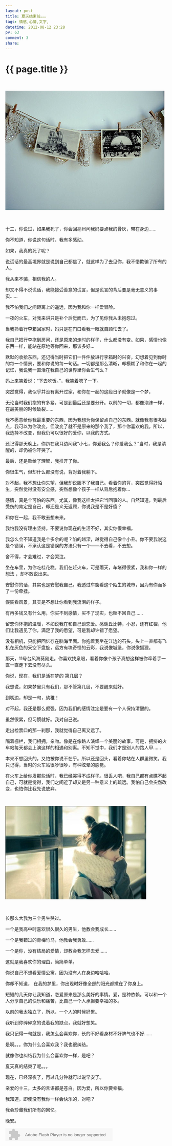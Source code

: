 ```yaml
---
layout: post
title: 夏天结束前。。。
tags: 情感,心情,文字,
datetime: 2012-08-12 23:28
pv: 63
comment: 3
share: 
---
```


{{ page.title }}
================

 <p>&nbsp;</p><p><img width="497" height="372" src="/images/a5c27d1ed21b0ef4f1d047c6ddc451da81cb3e6a.jpg"                                    /></p><p>&nbsp;</p><p><span>十三，你说过，如果我死了，你会回亳州问我妈要点我的骨灰，带在身边<span>……</span></span></p><p><span>你不知道，你说这句话时，我有多感动。</span></p><p><span>如果，我真的死了呢？</span></p><p><span>说谎话的最高境界就是说到自己都信了，就这样为了去见你，我不惜欺骗了所有的人。</span></p><p><span>我从来不骗，相信我的人。</span></p><p><span>却又不得不说谎话，我能接受善意的谎言，但是谎言的背后要是毫无意义的事实<span>……</span></span></p><p><span>我不怕我们之间距离上的遥远，因为我和你一样爱冒险。</span></p><p><span>一夜的火车，对我来讲只是补个后觉而已，为了见你我从未抱怨过。</span></p><p><span>当我拎着行李箱回家时，妈只是在门口看我一眼就自顾忙去了。</span></p><p><span>我自己把行李拖到房间，还是原来的走时的样子，什么都没有变。如果，感情也像东西一样，能站在原地等你回来，那该多好…</span></p><p><span>默默的收拾东西，还记得当时把它们一件件放进行李箱时的兴奋，幻想着见到你时的每一个情景，要和你说的每一句话。一切都是那么清晰，却模糊了和你在一起的记忆，我说我一直活在我自己的世界里你会生气么？</span></p><p><span>妈上来笑着说：<span>“</span>下去吃饭。<span>”</span>，我笑着嗯了一下。</span></p><p><span>突然觉得，我似乎并没有离开过家，和你在一起的这段日子就像是一个梦，</span></p><p><span>无论当时我们抱的有多紧，可是到最后还是要分开。以前的一切，都像泡沫一样，在最美丽的时候破裂……</span></p><p><span>我不愿意给你我最重要的东西，因为我想为你保留点自己的东西。就像我有很多缺点，我可以为你改变，但改变了就不是原来的那个我了，那个你喜欢的我。所以，我选择不改变，但我仍可以很好的爱你，以我的方式。</span></p><p><span>还记得那天晚上，你趴在我耳边问我“小七，你爱我么？你爱我么？”当时，我是清醒的，却仍被你吓哭了。</span></p><p><span>最后，还是败给了理智，我推开了你。</span></p><p><span>你很生气，但却什么都没有说，背对着我躺下。</span></p><p><span>对不起，我不想让你失望，但我却说服不了我自己。看着你的背，突然觉得好陌生，突然觉得没有安全感，突然想像个孩子一样从背后抱着你…</span></p><p><span>感情，真是个可怕的东西。尤其，像我这样太把它当回事的人。自然知道，到最后受伤的肯定是自己，却还是义无返顾，你说我是不是好傻？</span></p><p><span>和你在一起，我不敢去想未来。</span></p><p><span>我怕我没有理由坚持。不要说你现在的生活不好，其实你很幸福。</span></p><p><span>我怎么会不知道我是个多余的呢？陷的越深，越觉得自己像个小丑。你不要我说这是个错误，不承认这是错误的方法只有一个——不去看，不去想。</span></p><p><span>舍不得，才会难过，才会哭泣。</span></p><p><span>坐在车里，为你吃桂花糕。我们在赶火车，可是雨天，车堵得很紧，我和你一样的想法&nbsp;，却不敢说出来。</span></p><p><span>安慰你的话，其实也是安慰我自己。我透过车窗看这个陌生的城市，因为有你而多了一份牵挂。</span></p><p><span>假装看风景，其实是不想让你看到我流泪的样子。</span></p><p><span>有再多钱又有什么用，你买不到感情，买不了现实，也赎不回自己……</span></p><p><span>留恋你怀抱的温暖，不如说我在和自己谈恋爱。感谢丘比特，小忍，还有红狸，他们让我遇见了你，满足了我的愿望，可是我却许错了愿望。</span></p><p><span>没有相机，只能把回忆存在脑海里面。你抱着我坐在江边的石头，头上一直都有飞机在灰色的天空下盘旋，远方有块奇怪的云彩，我说像城堡，你说像狐狸。</span></p><p><span>那天，<span>11</span>号台风海葵刚走。你喜欢找泉眼，看着你像个孩子真想这样被你牵着手一直一直走下去没有尽头。</span></p><p><span>你说，现在，我们是活在梦的&nbsp;第几层？</span></p><p><span>我想说，如果梦里只有我们，那不管第几层，不要醒来就好。</span></p><p><span>到嘴边，却是一句，幼稚！</span></p><p><span>对不起，我还是那么倔强，因为我们的感情注定是要有一个人保持清醒的。</span></p><p><span>虽然很累，但习惯就好。我对自己说。</span></p><p><span>走出检票口的那一刹那，我就觉得自己离又远了。</span></p><p><span>隔着栅栏，我们相拥，亲吻。像是在像路人演绎一个美丽的故事。可是，拥挤的火车站每天都会上演这样的相遇和别离。不知不觉中，我们才是别人的路人甲……</span></p><p><span>本来不想回头的，又怕被你说不在乎。所以还是回头，看着你站在人群里微笑，我只记得，当时的火车站很吵很吵，有种眩晕的感觉。</span></p><p><span>在火车上给你发那些话时，我已经哭得不成样子。很丢人吧，我自己都有点瞧不起自己，可就是觉得，我们之间近了却又是另一种意义上的疏远。我怕自己会突然改变，也怕你比我先说放弃。</span></p><p>&nbsp;</p><p><img width="440" height="291" src="/images/8694a4c27d1ed21be7f3f17dad6eddc451da3f74.jpg"                                    /></p><p>&nbsp;</p><p><span>长那么大我为三个男生哭过。</span></p><p><span>一个是我高中时喜欢很久很久的男生，他教会我成长……</span></p><p><span>一个是我错过的青梅竹马，他教会我勇敢……</span></p><p><span>一个是你，没有结局的爱情，却教会我怎样去爱……</span></p><p><span>这就是我喜欢你的理由，简简单单。</span></p><p><span>你说自己不想看爱情公寓，因为没有人在身边哈哈哈。</span></p><p><span>你却不知道，&nbsp;在我的梦里，你出现时好像全部的阳光都撒在了你身上。</span></p><p><span>短短的几天你让我知道，恋爱原来是那么美好的事情。爱，是种依赖。可以和一个人分享自己的快乐和痛苦，比自己一个人承担要幸福的多。</span></p><p><span>以前的我太独立了，所以，一个人的时候好累。</span></p><p><span>我听到你碎碎念的说着我的缺点，我就好想笑。</span></p><p><span>我只记得一句就是，我怎么会喜欢你，长的不好看身材不好脾气也不好……</span></p><p><span>是啊。。。你为什么会喜欢我？我也很纠结。</span></p><p><span>就像你也纠结我为什么会喜欢你一样，是吧？</span></p><p><span>夏天真的结束了呢。。。</span></p><p><span>现在，已经深夜了，再过几分钟就可以说早安了。</span></p><p><span>亲爱的十三，太多的言语都是苍白。因为爱，所以你要幸福。</span></p><p><span>我知道，即使没有我你一样会快乐的，对吧？</span></p><p><span>我会珍藏我们所有的回忆。</span></p><p><span>晚安。</span></p><p><span><embed height="40" border="0" width="335" flashvars="id=13889690&autoPlay=true&replay=true" alt="" src="http://ting.baidu.com/widget/space/flash/SpaceMP3Player.swf" wmode="transparent" type="application/x-shockwave-flash" name="plugin" /><br /><br /></span></p> 

